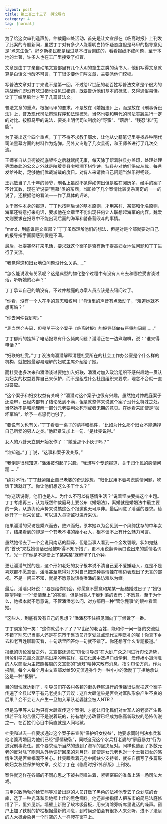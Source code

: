 ```yaml
---
layout: post
title: 第二百二十三节　舆论导向
category: 4
tag: [normal]
---
```


为了给这次审判造声势，仲裁庭四处活动，首先是让文宣部在《临高时报》上刊发了此案的专题新闻，虽然丁丁对有多少人能看明白持怀疑态度但是马甲的指导意见是“煮夹生饭”。好歹新移民都是经过基本扫盲训练的，看看报纸不成问题，至于本地的土著，许多人也在工厂里接受了扫盲。

文章是由丁丁亲自动笔文宣部里有几个大明的童生之类的读书人，他们写得文章就算是白话文也酸不可言，丁丁很少要他们写文章，主要派他们校稿。

写普法文章对丁丁来说不是第一回，不过给17世纪的老百姓写普法文章是个很大的挑战他们即没有吃过猪也没见过猪跑，既要告诉他们基本的概念，又得通俗易懂。让丁丁绞尽脑汁才写了几篇普法文。

普法文章的重点，根据马甲的要求，不是放在《婚姻法》上，而是放在《刑事诉讼法》上，普及现代司法审理程序和法理概念，当然也要和明代的司法实践进行一定的对比。按照马甲的说法，要突出明代司法制度的“野蛮”、“落后”、“残忍”和“无能”。

为了突出这个四个重点，丁丁不得不求教于鄂水，让他从史籍笔记里寻找各种明代司法黑幕方面的材料作为炮弹。另外又专跑了几次县衙，和王师爷进行了几次交流。

王师爷自从县衙被彻底架空之后就赋闲无事，每天除了帮着驻县办盖印，处理处理等因奉此的公文之外就是陪着吴县令喝酒下棋作诗，驻县办对他们供应从优，每月发给补助，足够他们优哉游哉的度日。对有人来请教自己问题当然乐得畅谈。

王兆敏当了几十年的师爷，刑名上虽然不见得如何出但是胜在阅历多，经手的案子不计其数，现在听说要“黑幕”类的东西，当即捡了几个案情比较复杂离奇的一一的说了。还根据他的看法一一作了具体的评论。

关于案件本身的报道，丁丁也按照后世的基本原则，才用某村、某部和化名原则，海军还特意打来电话，要求他在文章里不能出现任何让人联想起海军的内容。魏爱文则要求在报导中不能出现后面的海军和警备营殴斗的事情。

“mmd，到底谁是文宣部？”丁丁虽然理解他们的想法，但是对是个部就要对自己的报导指手画脚感到很是不满。

最后，杜雯突然打来电话，要求就这个案子是否有助于提高妇女地位问题和丁丁进行了交流。

“我觉得这和妇女地位问题没什么关系……”

“怎么能说没有关系呢？这是典型的物化整个过程中有没有人专去和哪位受害谈过话，听听她的心声？”

丁丁承认自己的确没有，不过仲裁庭的办案人员应该是去讯问过了。

“你看，没有一个人在乎的意志和权利！”电话里的声音有点激动了，“难道她就不想离婚？”

“你去问仲裁庭吧。”

“我当然会去问，但是关于这个案子《临高时报》的报导倾向有严重的问题……”

丁丁郁闷的挂掉了电话报导有什么倾向问题？潘潘正在一边煮咖啡，说：“谁来得电话？”

“妇联的杜雯。”丁丁没法向潘潘解释清楚杜雯所在的社会工作办公室是个什么样的机构，就把她最容易理解的妇联主席介绍给了她。

而杜雯也多次来和潘潘谈过要她加入妇联，潘潘对加入政治组织不感兴趣她一贯认为妇女的权益要靠自己来保护，而不是组成什么社团组织来要求，理念不合就一直没答应。

“这个案子和妇女权益有关吗？”潘潘对这个案子也很有兴趣，虽然她对仲裁庭案子还没审，已经内部有了结论感到不满，但是就整体来说这个案子没什么特殊之处。当然她不是和能理解一部分元老要判处死刑或者无期的意见。在她看来即使是“破坏军婚”，给予一点惩罚也够了。

“要说有关也有关。”丁丁看着一桌子的清样和稿件，“比如为什么那个妇女不能选择自己所爱的男人之类。”他赶紧又加上一句，“是杜雯说得。”

女人的八卦天立刻开始发作了：“她爱那个小伙子吗？”

“谁知道。”丁丁说，“这事和案子没关系。”

“我倒是很想知道。”潘潘被勾起了兴趣，“我想写个专题报道，关于归化民的感情问题……”

“绝对不行。”丁丁赶紧阻止自己老婆的奇思妙想，“归化民用不着考虑感情问题，吃饭干活就好了。你让他们想这么多干什么？”

“你这话说得，他们也是人。为什么不可以有感情生活？”说着坚决要搞这个主题。丁丁考虑再三，认为既然仲裁庭马上要公布《婚姻法》，离婚就是婚姻法中最主要的一条，从造舆论声势来说搞这么个报道也无可厚非。最后同意了潘潘的要求。给她开了一张采访证。可以进入县衙监狱进行采访。

结果潘潘的采访是乘兴而去，败兴而归。原本她以为会见到一个风韵犹存的中年女子，结果看到的却是一个苍老不堪的瘦小女人，根本谈不上有什么魅力可言。

虽然她带去了一个会说闽南话的翻译，但是当事人看到一个金发碧眼，状如鬼魅的“首长”来找她谈话已经被吓得不知所措了，更不用说翻译满口说出来的感情名词了。光一句“你是不是爱上了某某某”就解释了几分钟。

更让潘潘气馁的是，这个形如老妇的女子根本说不清自己爱不爱嫌疑人，连是不是喜欢都不愿意谈，潘潘甚至觉得对方对自己把这种事情挂在嘴边表现出了无言的鄙视。不是一问三不知，就是不愿意说话得潘潘的采访难以为继。

最后，潘潘只好说：“要是给你机会，你愿意不愿意和某某一起结婚过日子？”她很期望得到一个“爱情至上”的答案，但是当事人干脆利落的表示：不愿意。至于为什么，她根本就不愿意说，不管潘潘怎么问，对方都用一种“管你屁事”的眼神看着她。

“这些人，到底有没有自己的思想？”潘潘忍不住把见闻向丁丁倾诉了一番。

丁丁淡定的一笑：“这你就受不了了？17世纪的老百姓，能和你一问一答的交流就不错了别忘记当事人还是在东市干售货员好歹受过点现代文明洗礼的呢！你真下乡去和老百姓聊聊天看，十句话里回答你一句就不错了。你还想写什么专题报道。”

报纸的舆论准备之外，文宣部还通过“舆论引导员”在大庭广众之间进行舆论造势，舆论引导员是文宣部搞出来的新花样，在归化民中选择口齿伶俐，爱传播小道消息的人以商贩为主按照每周的文宣部的“通知”精神来散布消息，指引舆论方向。作为报酬，每个人每个月由文宣部发给50元流通券作为一种小小的激励丁丁拒绝承认这是一种“报酬”。

目的很快就达到了，引导员们在各村各镇的街头巷尾进行的传播很快就把这个案子传遍了全县以至于有元老提出了异议：这样大肆渲染是否会对军队形象产生不良的后果？会不会让人产生一旦加入军队老婆就会被人NTR？

但是马甲等人认为只有大肆宣传这个案例，才能让归化民们对nr军人的老婆产生畏惧若干年的苦役可不是说着玩的，符有地的劳改营已经成为临高新政权的恐怖传说之一，在百姓们心目中简直就是人间地狱。

杜雯和过去一样要求通过这个案子来宣传“保护妇女权益”，她要求同时判决水兵和他老婆离婚因为他们已经“感情破裂”，同时追究这个水兵打老婆的“家庭暴力”行为追究刑事责任。这个要求理所当然的遭到了海军的坚决反对。同样也遭到了多数元老的反对除了刚刚从外地调研回来的刘月菲。即使是女元老也对一个土著妇女的感情生活是否幸福漠不关心。杜雯眼看着元老中间缺少支持者，就亲自撰写了多篇鼓吹妇女权益保护的文章，交给丁丁在《临高时报?外部版》上刊发。

案件就这样在各部的不同心思之下被共同推进着，紧锣密鼓的准备上演一场司法大戏。

马甲兴致勃勃的给安熙等准备出庭的人员订做了黑色的法袍他专去了企划院的仓库，选了一种光泽和质地都上佳的黑色绸料。他还直接指挥人把东市的简易法庭修缮了下，里外见新。墙壁上新贴了软木吸音板，用来消除旁听席里说话的噪声。窗户上加了铁制的护栏根据最新的消息，到时候恐怕会有很多人来旁听，进不了法庭的人大概会象另一个时空的人一样爬在窗户上。
